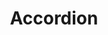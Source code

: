 ---
layout: pattern.njk
tags: 
    - lean_components_en
key: accordion-lean_en
title: Accordion
parent: lean_components_en
image: lean/overview/accordion.webp
keywords: accordion, collapse, collapsible, details, expand
order: 10
---